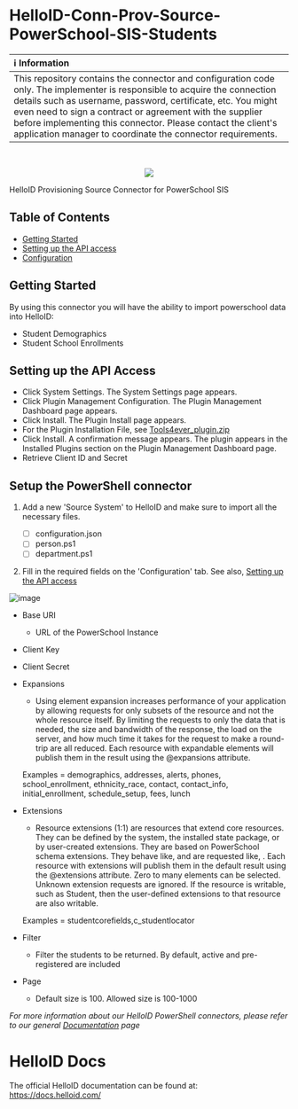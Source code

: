 # HelloID-Conn-Prov-Source-PowerSchool-SIS-Students

| :information_source: Information |
|:---------------------------|
| This repository contains the connector and configuration code only. The implementer is responsible to acquire the connection details such as username, password, certificate, etc. You might even need to sign a contract or agreement with the supplier before implementing this connector. Please contact the client's application manager to coordinate the connector requirements.       |

<br />

<p align="center">
  <img src="Assets/Logo.png">
</p>
HelloID Provisioning Source Connector for PowerSchool SIS


<!-- TABLE OF CONTENTS -->
## Table of Contents
* [Getting Started](#getting-started)
* [Setting up the API access](#setting-up-the-api-access)
* [Configuration](#configuration)

<!-- GETTING STARTED -->
## Getting Started
By using this connector you will have the ability to import powerschool data into HelloID:

* Student Demographics
* Student School Enrollments

## Setting up the API Access
- Click System Settings. The System Settings page appears.
- Click Plugin Management Configuration. The Plugin Management Dashboard page appears.
- Click Install. The Plugin Install page appears.
- For the Plugin Installation File, see  [Tools4ever_plugin.zip](Assets/Tools4ever_plugin.zip)
- Click Install. A confirmation message appears. The plugin appears in the Installed Plugins section on the Plugin Management Dashboard page.
- Retrieve Client ID and Secret

## Setup the PowerShell connector
1. Add a new 'Source System' to HelloID and make sure to import all the necessary files.

    - [ ] configuration.json
    - [ ] person.ps1
    - [ ] department.ps1

2. Fill in the required fields on the 'Configuration' tab. See also, [Setting up the API access](#setting-up-the-api-access)

![image](Assets/config.png)
* Base URI
  * URL of the PowerSchool Instance
* Client Key
* Client Secret
* Expansions
  * Using element expansion increases performance of your application by allowing requests for only subsets of the resource and not the whole resource itself. By limiting the requests to only the data that is needed, the size and bandwidth of the response, the load on the server, and how much time it takes for the request to make a round-trip are all reduced. Each resource with expandable elements will publish them in the result using the @expansions attribute. 
  
  Examples = demographics, addresses, alerts, phones, school_enrollment, ethnicity_race, contact, contact_info, initial_enrollment, schedule_setup, fees, lunch
* Extensions
  * Resource extensions (1:1) are resources that extend core resources. They can be defined by the system, the installed state package, or by user-created extensions. They are based on PowerSchool schema extensions. They behave like, and are requested like, . Each resource with extensions will publish them in the default result using the @extensions attribute. Zero to many elements can be selected. Unknown extension requests are ignored. If the resource is writable, such as Student, then the user-defined extensions to that resource are also writable.

  Examples = studentcorefields,c_studentlocator
* Filter
  * Filter the students to be returned. By default, active and pre-registered are included
* Page
  * Default size is 100. Allowed size is 100-1000

_For more information about our HelloID PowerShell connectors, please refer to our general [Documentation](https://docs.helloid.com/hc/en-us/articles/360012557600-Configure-a-custom-PowerShell-source-system) page_

# HelloID Docs
The official HelloID documentation can be found at: https://docs.helloid.com/
